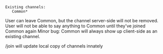 ```
Existing channels:
   Common*
```


User can leave Common, but the channel server-side will not be removed.
User will not be able to say anything to Common until they've joined Common again
Minor bug: Common will always show up client-side as an existing channel.

/join <channel> will update local copy of channels innately

